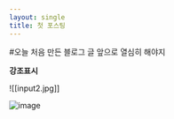 ```yaml
---
layout: single
title: 첫 포스팅
---
```


#오늘 처음 만든 블로그 글
앞으로 열심히 해야지

**강조표시** 

![[input2.jpg]]

![image]({{site.url}}\assets\images\input2.jpg "image")